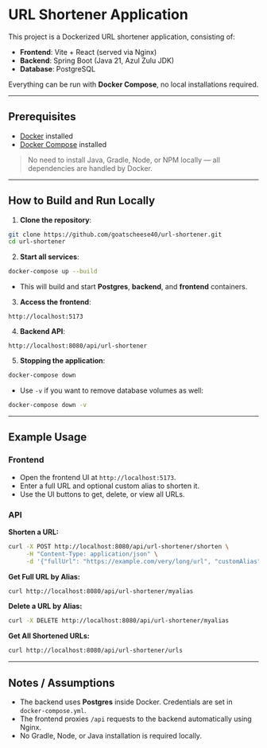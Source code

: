 # URL Shortener Application

This project is a Dockerized URL shortener application, consisting of:

- **Frontend**: Vite + React (served via Nginx)  
- **Backend**: Spring Boot (Java 21, Azul Zulu JDK)  
- **Database**: PostgreSQL  

Everything can be run with **Docker Compose**, no local installations required.

---

## Prerequisites

- [Docker](https://www.docker.com/get-started) installed  
- [Docker Compose](https://docs.docker.com/compose/install/) installed  

> No need to install Java, Gradle, Node, or NPM locally — all dependencies are handled by Docker.

---

## How to Build and Run Locally

1. **Clone the repository**:

```bash
git clone https://github.com/goatscheese40/url-shortener.git
cd url-shortener
```

2. **Start all services**:

```bash
docker-compose up --build
```

- This will build and start **Postgres**, **backend**, and **frontend** containers.  

3. **Access the frontend**:

```
http://localhost:5173
```

4. **Backend API**:

```
http://localhost:8080/api/url-shortener
```

5. **Stopping the application**:

```bash
docker-compose down
```

- Use `-v` if you want to remove database volumes as well:

```bash
docker-compose down -v
```

---

## Example Usage

### Frontend

- Open the frontend UI at `http://localhost:5173`.
- Enter a full URL and optional custom alias to shorten it.
- Use the UI buttons to get, delete, or view all URLs.

### API

**Shorten a URL:**
```bash
curl -X POST http://localhost:8080/api/url-shortener/shorten \
     -H "Content-Type: application/json" \
     -d '{"fullUrl": "https://example.com/very/long/url", "customAlias": "myalias"}'
```

**Get Full URL by Alias:**
```bash
curl http://localhost:8080/api/url-shortener/myalias
```

**Delete a URL by Alias:**
```bash
curl -X DELETE http://localhost:8080/api/url-shortener/myalias
```

**Get All Shortened URLs:**
```bash
curl http://localhost:8080/api/url-shortener/urls
```

---

## Notes / Assumptions

- The backend uses **Postgres** inside Docker. Credentials are set in `docker-compose.yml`.  
- The frontend proxies `/api` requests to the backend automatically using Nginx.  
- No Gradle, Node, or Java installation is required locally.